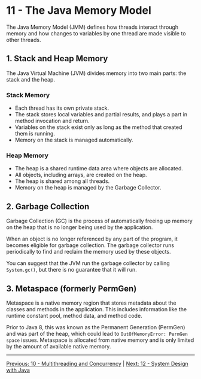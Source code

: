 # 11 - The Java Memory Model

The Java Memory Model (JMM) defines how threads interact through memory and how changes to variables by one thread are made visible to other threads.

## 1. Stack and Heap Memory

The Java Virtual Machine (JVM) divides memory into two main parts: the stack and the heap.

### Stack Memory

*   Each thread has its own private stack.
*   The stack stores local variables and partial results, and plays a part in method invocation and return.
*   Variables on the stack exist only as long as the method that created them is running.
*   Memory on the stack is managed automatically.

### Heap Memory

*   The heap is a shared runtime data area where objects are allocated.
*   All objects, including arrays, are created on the heap.
*   The heap is shared among all threads.
*   Memory on the heap is managed by the Garbage Collector.

## 2. Garbage Collection

Garbage Collection (GC) is the process of automatically freeing up memory on the heap that is no longer being used by the application.

When an object is no longer referenced by any part of the program, it becomes eligible for garbage collection. The garbage collector runs periodically to find and reclaim the memory used by these objects.

You can suggest that the JVM run the garbage collector by calling `System.gc()`, but there is no guarantee that it will run.

## 3. Metaspace (formerly PermGen)

Metaspace is a native memory region that stores metadata about the classes and methods in the application. This includes information like the runtime constant pool, method data, and method code.

Prior to Java 8, this was known as the Permanent Generation (PermGen) and was part of the heap, which could lead to `OutOfMemoryError: PermGen space` issues. Metaspace is allocated from native memory and is only limited by the amount of available native memory.

---

[Previous: 10 - Multithreading and Concurrency](../10-Multithreading-and-Concurrency/README.md) | [Next: 12 - System Design with Java](../12-System-Design-with-Java/README.md)
